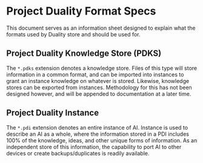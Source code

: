 # Project Duality Format Specs
This document serves as an information sheet designed to explain what the formats used by Duality store and should be used for.

## Project Duality Knowledge Store (PDKS)
The `*.pdks` extension denotes a knowledge store. Files of this type will store information in a common format, and can be imported into instances to grant an instance knowledge on whatever is stored. Likewise, knowledge stores can be exported from instances. Methodology for this has not been designed however, and will be appended to documentation at a later time.

## Project Duality Instance
The `*.pdi` extension denotes an entire instance of AI. Instance is used to describe an AI as a whole, where the information stored in a PDI includes 100% of the knowledge, ideas, and other unique forms of information. As an independent store of this information, the capability to port AI to other devices or create backups/duplicates is readily available.
